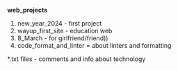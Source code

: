 **web_projects**


1. new_year_2024 - first project
2. wayup_first_site - education web
3. 8_March - for girlfriend/friend))
4. code_format_and_linter = about linters and formatting

*.txt files - comments and info about technology
